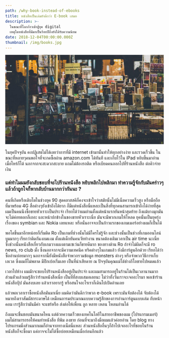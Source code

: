 ```yaml
---
path: /why-book-instead-of-ebooks
title: หนังสือเป็นเล่มยังดีกว่า E-book เสมอ
description: >-
  ในขณะที่โลกก้าวเข้าสู้ยุค digital
  เหตุใดหนังสือที่มีมาเป็นร้อยปีถึงยังได้รับความนิยม
date: 2018-12-04T00:00:00.000Z
thumbnail: /img/books.jpg
---
```

![Image of books](/img/books.jpg)

ในยุคปัจจุบัน คงปฏิเสธไม่ได้เลยว่าการที่มี internet เข้ามานั้นทำให้ทุกอย่างง่าย และรวดเร็วขึ้น ในขณะที่หลายๆคนพอใจที่จะกดซื้อผ่าน amazon.com ได้ทันที และเก็บไว้ใน iPad หยิบขึ้นมาอ่านเมื่อไหร่ก็ได้ นอกจากจะสะดวกสะบาย แถมไม่ต้องรถติด หรือเบียดคนออกไปที่ร้านหนังสือ ต่อคิวจ่ายเงิน

### แต่ทำไมผมยังกลับชอบที่จะไปร้านหนังสือ หยิบพลิกไปพลิกมา ทำความรู้จักกับมันคร่าวๆ แล้วถ้าถูกใจก็พากลับบ้านมากกว่ากันนะ ?

คนที่เกิดหรือเติบโตในช่วงยุค 90 สุดคลาสสคิก็คงจะเข้าใจว่าสมัยนั้นไม่มีเน็ตความเร็วสูง หรือมือถือที่มาพร้อม 4G สื่อต่างๆยังเข้าถึงได้ยาก ก็มีแต่หนังสือนี่แหละเป็นสิ่งที่ทุกคนสามารถเข้าถึงได้ง่ายที่สุด
ผมเป็นคนนึงซื้อขายหัวเราะเป็นประจำ เรียกได้ว่าผมอ่านตั้งแต่หน้าแรกยันหน้าสุดท้าย ถึงแม้บางมุกมันจะไม่ค่อยตลกก็เถอะ
และหน้าปกข้างในของขายหัวเราะเนี่ย มันจะมีพวกเกมให้โหลด ยุคนั้นเป็นยุครุ่งเรื่องของ symbian และ Nokia เลยแหละ
หรือนั่นอาจจะเป็นก้าวแรกของเกมเมอร์อย่างผมก็เป็นได้

พอโตขึ้นมาอีกหน่อยก็เริ่มติด Ro เป็นเกมที่ช่วงนั้นไม่มีใครไม่รู้จัก และช่วงนั้นเป็นช่วงที่เกมออนไลน์บูมมากๆ
เรียกว่าติดกันงอมแงม ตั้งแต่เด็กยันคนวัยทำงาน ขนาดต้องเติมเวลาเป็น air time นะเนี่ย
ซึ่งช่วงนั้นหนังสือเกี่ยวกับเกมวางแผงตามเซเว่นก็ขายดีมาก ของทางด้าน Ro ถ้าจำไม่ผิดก็จะมี ro news, ro club มั้ง
ซึ่งนอกจากจะมีความเทคนิค ทริคต่างๆในเกมแล้ว ยังมีการ์ตูนอีกด้วย เรียกได้ว่าซื้ออ่านบ่อยมากๆ
นอกจากนี้ยังมีหนังสือจำพวกรวมข้อมูล monsters ต่างๆ หรือจำพวกวิธีการเก็บเลเวล
ซึ่งผมก็ไม่พลาด มีปึกเบ้อเริ่มเลย เป็นที่น่าเสียดาย ณ ปัจจุบันคุณแม่ได้ช่างกิโลขายไปหมดแล้ว

เวลาไปห้าง ผมมักจะชอบไปร้านหนังสืออยู่เป็นประจำ และผมสามารถอยู่ในร้านได้เป็นเวลานานมาก
ส่วนตัวแล้วผมรู้สึกว่าร้านหนังสือเนี่ย เป็นที่ที่สงบเสมอเลยนะ ไม่ว่าทั้งวันเราจะเจออะไรมา
พอเข้าร้านหนังสือปุ้ป มันสงบเลย แล้วเราอยากรู้ หรือสนใจอะไรเราก็เดินไปเปิดอ่านเลย

แล้วพอเวลาเราซื้อหนังสือมันมาเนี่ย ผมคิดว่ามันดีกว่าพวก e-book เพราะมันจับต้องได้
จับต้องได้หมายถึงเราสัมผัสกระดาษได้ เหมือนอารมประมาณแบบความรู้สึกของการอ่านการ์ตูนแบบเล่ม
กับหน้าคอม เรารู้สึกว่ามันมีค่า จะแชร์หรือ ส่งต่อให้เพื่อน ลูก หลาย เหลน โหลนอ่านได้

ถึงผมจะชื่นชอบมันขนาดไหน แต่ด้วยความเร็วของเทคโนโลยีในสายอาชีพของผม (โปรแกรมเมอร์) ผมไม่สามารถรอให้คนทำหนังสือ ทีพิม ลงขาย
ก่อนที่จะมาถึงมือผมแล้วค่อยอ่าน โดย blog ทางโปรแกรมมิ่งส่วนมากผมก็อ่านจากทางเน็ตนี่แหละ ส่วนหนังสืออื่นๆก็ถ้าไปเจออะไรที่ชอบในร้านหนังสือก็จะซื้อมา แค่อาจจะไม่ได้ซื้อบ่อยเหมือนเมื่อก่อนอีกแล้ว
